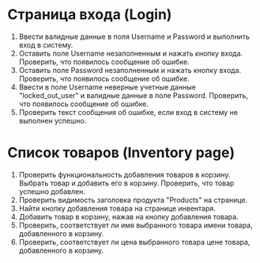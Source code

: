 # Страница входа (Login)

1. Ввести валидные данные в поля Username и Password и выполнить вход в систему.
2. Оставить поле Username незаполненным и нажать кнопку входа. Проверить, что появилось сообщение об ошибке.
3. Оставить поле Password незаполненным и нажать кнопку входа. Проверить, что появилось сообщение об ошибке.
4. Ввести в поле Username неверные учетные данные "locked_out_user" и валидные данные в поле Password. Проверить, что появилось сообщение об ошибке.
5. Проверить текст сообщения об ошибке, если вход в систему не выполнен успешно.

# Список товаров (Inventory page)

1. Проверить функциональность добавления товаров в корзину. Выбрать товар и добавить его в корзину. Проверить, что товар успешно добавлен.
2. Проверить видимость заголовка продукта "Products" на странице.
3. Найти кнопку добавления товара на странице инвентаря.
4. Добавить товар в корзину, нажав на кнопку добавления товара.
5. Проверить, соответствует ли имя выбранного товара имени товара, добавленного в корзину.
6. Проверить, соответствует ли цена выбранного товара цене товара, добавленного в корзину. 



